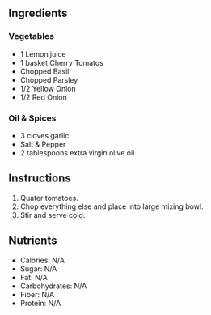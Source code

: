 ## Ingredients

### Vegetables
- 1 Lemon juice
- 1 basket Cherry Tomatos
- Chopped Basil
- Chopped Parsley
- 1/2 Yellow Onion
- 1/2 Red Onion

### Oil & Spices
- 3 cloves garlic
- Salt & Pepper
- 2 tablespoons extra virgin olive oil

## Instructions

1. Quater tomatoes.
2. Chop everything else and place into large mixing bowl.
3. Stir and serve cold.

## Nutrients

- Calories: N/A
- Sugar: N/A 
- Fat: N/A
- Carbohydrates: N/A
- Fiber: N/A
- Protein: N/A